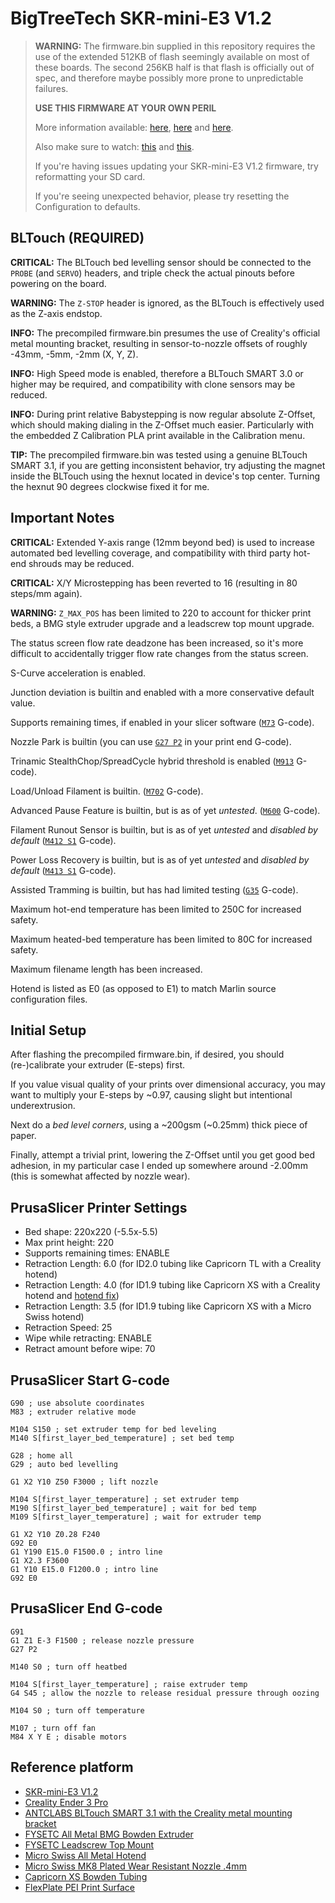 # BigTreeTech SKR-mini-E3 V1.2

> **WARNING:**
> The firmware.bin supplied in this repository requires the use of the extended
> 512KB of flash seemingly available on most of these boards. The second
> 256KB half is that flash is officially out of spec, and therefore maybe
> possibly more prone to unpredictable failures.
>
> **USE THIS FIRMWARE AT YOUR OWN PERIL**
>
> More information available:
> [here](https://www.youtube.com/watch?v=EBIahC1P2e0),
> [here](https://www.youtube.com/watch?v=7Utygr71p8s) and
> [here](https://www.youtube.com/watch?v=q0JEx3uzgSo).
>
> Also make sure to watch:
> [this](https://www.youtube.com/watch?v=VK_K6fp4BIk) and
> [this](https://www.youtube.com/watch?v=ckQ9UWlmdVA).
>
> If you're having issues updating your SKR-mini-E3 V1.2 firmware, try reformatting your SD card.
>
> If you're seeing unexpected behavior, please try resetting the Configuration to defaults.

## BLTouch (__REQUIRED__)

**CRITICAL:** The BLTouch bed levelling sensor should be connected to the `PROBE` (and `SERVO`) headers,
and triple check the actual pinouts before powering on the board.

**WARNING:** The `Z-STOP` header is ignored, as the BLTouch is effectively used as the Z-axis endstop.

**INFO:** The precompiled firmware.bin presumes the use of Creality's official metal mounting bracket,
resulting in sensor-to-nozzle offsets of roughly -43mm, -5mm, -2mm (X, Y, Z).

**INFO:** High Speed mode is enabled, therefore a BLTouch SMART 3.0 or higher may be required, and
compatibility with clone sensors may be reduced.

**INFO:** During print relative Babystepping is now regular absolute Z-Offset, which should making
dialing in the Z-Offset much easier. Particularly with the embedded Z Calibration PLA print
available in the Calibration menu.

**TIP:** The precompiled firmware.bin was tested using a genuine BLTouch SMART 3.1, if you are
getting inconsistent behavior, try adjusting the magnet inside the BLTouch using the hexnut
located in device's top center. Turning the hexnut 90 degrees clockwise fixed it for me.

## Important Notes

**CRITICAL:** Extended Y-axis range (12mm beyond bed) is used to increase automated bed levelling
coverage, and compatibility with third party hot-end shrouds may be reduced.

**CRITICAL:** X/Y Microstepping has been reverted to 16 (resulting in 80 steps/mm again).

**WARNING:** `Z_MAX_POS` has been limited to 220 to account for thicker print beds,
a BMG style extruder upgrade and a leadscrew top mount upgrade.

The status screen flow rate deadzone has been increased, so it's more difficult to
accidentally trigger flow rate changes from the status screen.

S-Curve acceleration is enabled.

Junction deviation is builtin and enabled with a more conservative default value.

Supports remaining times, if enabled in your slicer software
([`M73`](http://marlinfw.org/docs/gcode/M073.html) G-code).

Nozzle Park is builtin
(you can use [`G27 P2`](http://marlinfw.org/docs/gcode/G027.html) in your print end G-code).

Trinamic StealthChop/SpreadCycle hybrid threshold is enabled
([`M913`](http://marlinfw.org/docs/gcode/M913.html) G-code).

Load/Unload Filament is builtin.
([`M702`](http://marlinfw.org/docs/gcode/M702.html) G-code).

Advanced Pause Feature is builtin, but is as of yet _untested_.
([`M600`](http://marlinfw.org/docs/gcode/M600.html) G-code).

Filament Runout Sensor is builtin, but is as of yet _untested_ and _disabled by default_
([`M412 S1`](http://marlinfw.org/docs/gcode/M412.html) G-code).

Power Loss Recovery is builtin, but is as of yet _untested_ and _disabled by default_
([`M413 S1`](http://marlinfw.org/docs/gcode/M413.html) G-code).

Assisted Tramming is builtin, but has had limited testing
([`G35`](https://marlinfw.org/docs/gcode/G035.html) G-code).

Maximum hot-end temperature has been limited to 250C for increased safety.

Maximum heated-bed temperature has been limited to 80C for increased safety.

Maximum filename length has been increased.

Hotend is listed as E0 (as opposed to E1) to match Marlin source configuration files.

## Initial Setup

After flashing the precompiled firmware.bin, if desired, you should (re-)calibrate 
your extruder (E-steps) first.

If you value visual quality of your prints over dimensional accuracy, you may want
to multiply your E-steps by ~0.97, causing slight but intentional underextrusion.

Next do a _bed level corners_, using a ~200gsm (~0.25mm) thick piece of paper.

Finally, attempt a trivial print, lowering the Z-Offset until you get good
bed adhesion, in my particular case I ended up somewhere around -2.00mm
(this is somewhat affected by nozzle wear).

## PrusaSlicer Printer Settings

* Bed shape: 220x220 (-5.5x-5.5)
* Max print height: 220
* Supports remaining times: ENABLE
* Retraction Length: 6.0 (for ID2.0 tubing like Capricorn TL with a Creality hotend)
* Retraction Length: 4.0 (for ID1.9 tubing like Capricorn XS with a Creality hotend and [hotend fix](https://www.youtube.com/watch?v=dIkjR2Ytx-g))
* Retraction Length: 3.5 (for ID1.9 tubing like Capricorn XS with a Micro Swiss hotend)
* Retraction Speed: 25
* Wipe while retracting: ENABLE
* Retract amount before wipe: 70

## PrusaSlicer Start G-code

```
G90 ; use absolute coordinates
M83 ; extruder relative mode

M104 S150 ; set extruder temp for bed leveling
M140 S[first_layer_bed_temperature] ; set bed temp

G28 ; home all
G29 ; auto bed levelling

G1 X2 Y10 Z50 F3000 ; lift nozzle

M104 S[first_layer_temperature] ; set extruder temp
M190 S[first_layer_bed_temperature] ; wait for bed temp
M109 S[first_layer_temperature] ; wait for extruder temp

G1 X2 Y10 Z0.28 F240
G92 E0
G1 Y190 E15.0 F1500.0 ; intro line
G1 X2.3 F3600
G1 Y10 E15.0 F1200.0 ; intro line
G92 E0
```

## PrusaSlicer End G-code

```
G91
G1 Z1 E-3 F1500 ; release nozzle pressure
G27 P2

M140 S0 ; turn off heatbed

M104 S[first_layer_temperature] ; raise extruder temp
G4 S45 ; allow the nozzle to release residual pressure through oozing

M104 S0 ; turn off temperature

M107 ; turn off fan
M84 X Y E ; disable motors
```

## Reference platform

- [SKR-mini-E3 V1.2](https://github.com/bigtreetech/BIGTREETECH-SKR-mini-E3)
- [Creality Ender 3 Pro](https://www.creality.com/creality-ender-3-pro-3d-printer-p00251p1.html)
- [ANTCLABS BLTouch SMART 3.1 with the Creality metal mounting bracket](https://www.antclabs.com/bltouch-v3)
- [FYSETC All Metal BMG Bowden Extruder](https://aliexpress.com/item/33047017792.html)
- [FYSETC Leadscrew Top Mount](https://aliexpress.com/item/33013348068.html)
- [Micro Swiss All Metal Hotend](https://store.micro-swiss.com/products/all-metal-hotend-kit-for-cr-10)
- [Micro Swiss MK8 Plated Wear Resistant Nozzle .4mm](https://store.micro-swiss.com/products/mk8)
- [Capricorn XS Bowden Tubing](https://www.captubes.com/)
- [FlexPlate PEI Print Surface](https://primacreator.com/products/primacreator-flexplate-pei)
